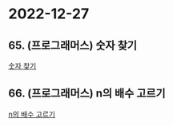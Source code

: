 # 2022-12-27

## 65. (프로그래머스) 숫자 찾기

[숫자 찾기](https://school.programmers.co.kr/learn/courses/30/lessons/120904)

## 66. (프로그래머스) n의 배수 고르기

[n의 배수 고르기](https://school.programmers.co.kr/learn/courses/30/lessons/120905)
